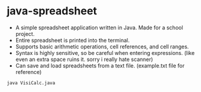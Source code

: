 # java-spreadsheet
- A simple spreadsheet application written in Java. Made for a school project.
- Entire spreadsheet is printed into the terminal.
- Supports basic arithmetic operations, cell references, and cell ranges.
- Syntax is highly sensitive, so be careful when entering expressions. (like even an extra space ruins it. sorry i really hate scanner) 
- Can save and load spreadsheets from a text file. (example.txt file for reference)

```bash
java VisiCalc.java
```
